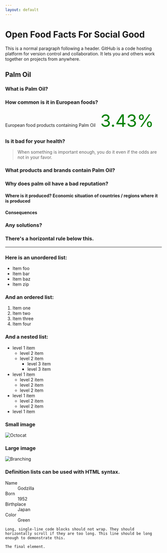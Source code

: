 ```yaml
---
layout: default
---
```


# Open Food Facts For Social Good

This is a normal paragraph following a header. GitHub is a code hosting platform for version control and collaboration. It lets you and others work together on projects from anywhere.

## Palm Oil

### What is Palm Oil?

### How common is it in European foods?

European food products containing Palm Oil<span style="font-size:55px; color:green"> 3.43%</span>

### Is it bad for your health?

> When something is important enough, you do it even if the odds are not in your favor.

### What products and brands contain Palm Oil?

### Why does palm oil have a bad reputation?

#### Where is it produced? Economic situation of countries / regions where it is produced

#### Consequences

### Any solutions?







### There's a horizontal rule below this.

* * *

### Here is an unordered list:

*   Item foo
*   Item bar
*   Item baz
*   Item zip

### And an ordered list:

1.  Item one
1.  Item two
1.  Item three
1.  Item four

### And a nested list:

- level 1 item
  - level 2 item
  - level 2 item
    - level 3 item
    - level 3 item
- level 1 item
  - level 2 item
  - level 2 item
  - level 2 item
- level 1 item
  - level 2 item
  - level 2 item
- level 1 item

### Small image

![Octocat](https://assets-cdn.github.com/images/icons/emoji/octocat.png)

### Large image

![Branching](https://guides.github.com/activities/hello-world/branching.png)


### Definition lists can be used with HTML syntax.

<dl>
<dt>Name</dt>
<dd>Godzilla</dd>
<dt>Born</dt>
<dd>1952</dd>
<dt>Birthplace</dt>
<dd>Japan</dd>
<dt>Color</dt>
<dd>Green</dd>
</dl>

```
Long, single-line code blocks should not wrap. They should horizontally scroll if they are too long. This line should be long enough to demonstrate this.
```

```
The final element.
```
